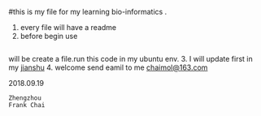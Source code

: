 #this is my file for my learning bio-informatics .
1. every file will have a readme 
2. before begin use 
```mkproject filename

```
will be create a file.run this code in my ubuntu env.
3. I will update first in my [jianshu](https://www.jianshu.com/u/d98916ab2088)
4. welcome send eamil to me [chaimol@163.com](mailto:chaimol@163.com)

2018.09.19

	Zhengzhou
	Frank Chai
